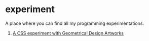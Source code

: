 # experiment
A place where you can find all my programming experimentations.

<ol>
  <a href="https://elechaudel.github.io/experiment/geometrical-design/" target="_blank"><li>A CSS experiment with Geometrical Design Artworks</li></a>
</ol>
